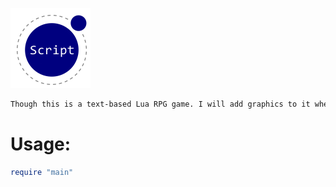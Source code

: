 ![Script logo](junk/script.png "Script-logo")

```sh
Though this is a text-based Lua RPG game. I will add graphics to it when I complete the Dokun Engine.
```

# Usage:
```lua
require "main"
```
